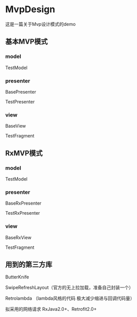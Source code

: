 # MvpDesign
这是一篇关于Mvp设计模式的demo
## 基本MVP模式
### model
 TestModel
### presenter
 BasePresenter

 TestPresenter
### view
BaseView

TestFragment

## RxMVP模式
### model
 TestModel
### presenter
 BaseRxPresenter

 TestRxPresenter
### view
BaseRxView

TestFragment


## 用到的第三方库
ButterKnife

SwipeRefreshLayout（官方的无上拉加载，准备自己封装一个）

Retrolambda （lambda风格的代码  极大减少缩进与回调代码量）

拟采用的网络请求 RxJava2.0+、Retrofit2.0+
